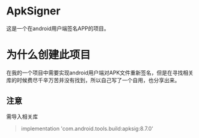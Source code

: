 # ApkSigner
这是一个在android用户端签名APP的项目。
# 为什么创建此项目
在我的一个项目中需要实现android用户端对APK文件重新签名，但是在寻找相关库的时候费尽千辛万苦并没有找到，所以自己写了一个自用，也分享出来。
## 注意
需导入相关库
> implementation 'com.android.tools.build:apksig:8.7.0'

